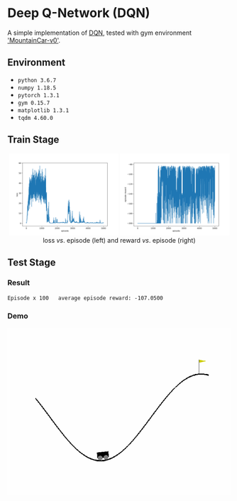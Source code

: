# Deep Q-Network (DQN)
A simple implementation of [DQN](https://www.datascienceassn.org/sites/default/files/Human-level%20Control%20Through%20Deep%20Reinforcement%20Learning.pdf), tested with gym environment ['MountainCar-v0'](https://gym.openai.com/envs/MountainCar-v0/).

## Environment
- `python 3.6.7`  
- `numpy 1.18.5`  
- `pytorch 1.3.1`  
- `gym 0.15.7`  
- `matplotlib 1.3.1`  
- `tqdm 4.60.0`  

## Train Stage
<center>
    <img src="./figs/loss.png" width = "49%" alt=""/>
    <img src="./figs/reward.png" width = "49%" alt=""/>
    loss <em>vs</em>. episode (left) and reward <em>vs</em>. episode (right)
</center>

## Test Stage
### Result
```
Episode x 100   average episode reward: -107.0500
```

### Demo
![image](./figs/test.gif)